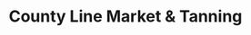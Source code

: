 ---
title: "County Line Market & Tanning"
url: /spruce-pine/county-line-market-und-tanning/
shop: Kosmetik
---